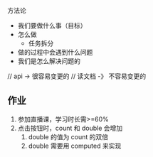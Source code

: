 方法论
- 我们要做什么事（目标）
- 怎么做 
    - 任务拆分
- 做的过程中会遇到什么问题
- 我们是怎么解决问题的


// api -> 很容易变更的
// 读文档 -》 不容易变更的


## 作业
1. 参加直播课，学习时长需>=60%
2. 点击按钮时，count 和 double 会增加
   1. double 的值为 count 的双倍
   2. double 需要用 computed 来实现
